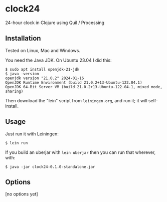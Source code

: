 # clock24

24-hour clock in Clojure using Quil / Processing

## Installation

Tested on Linux, Mac and Windows.

You need the Java JDK.  On Ubuntu 23.04 I did this:

```
$ sudo apt install openjdk-21-jdk
$ java -version
openjdk version "21.0.2" 2024-01-16
OpenJDK Runtime Environment (build 21.0.2+13-Ubuntu-122.04.1)
OpenJDK 64-Bit Server VM (build 21.0.2+13-Ubuntu-122.04.1, mixed mode, sharing)
```

Then download the "lein" script from `leiningen.org`, and run it; it
will self-install.

## Usage

Just run it with Leiningen:

```
$ lein run
```

If you build an uberjar with `lein uberjar` then you can run that
wherever, with:

```
$ java -jar clock24-0.1.0-standalone.jar
```

## Options

[no options yet]

